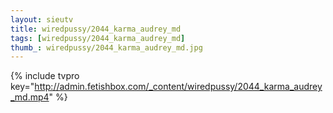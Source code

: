 ```yaml
--- 
layout: sieutv
title: wiredpussy/2044_karma_audrey_md
tags: [wiredpussy/2044_karma_audrey_md]
thumb_: wiredpussy/2044_karma_audrey_md.jpg
---
```

{% include tvpro key="http://admin.fetishbox.com/_content/wiredpussy/2044_karma_audrey_md.mp4" %} 
